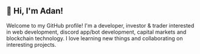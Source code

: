## 👋 Hi, I'm Adan!
Welcome to my GitHub profile! I'm a developer, investor & trader interested in web development, discord app/bot development, capital markets and blockchain technology. I love learning new things and collaborating on interesting projects.
